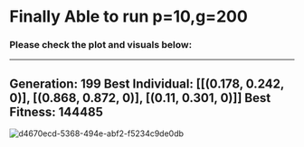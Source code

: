 # Finally Able to run p=10,g=200

### Please check the plot and visuals below:

------------------------------------------------------------
Generation:  199
Best Individual: 
[[(0.178, 0.242, 0)], [(0.868, 0.872, 0)], [(0.11, 0.301, 0)]]
Best Fitness: 
144485
------------------------------------------------------------

![d4670ecd-5368-494e-abf2-f5234c9de0db](https://user-images.githubusercontent.com/13884479/227911036-9cf2ae15-1f1d-4c60-9277-025a6e6e6f48.png)
